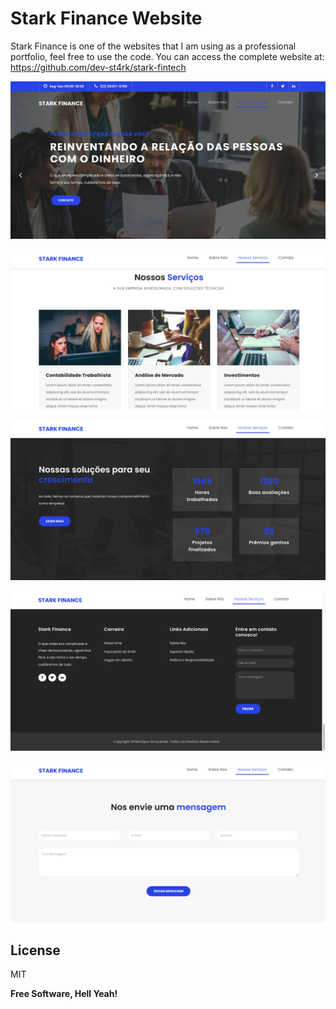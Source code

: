# Stark Finance Website

Stark Finance is one of the websites that I am using as a professional portfolio, feel free to use the code.
You can access the complete website at: https://github.com/dev-st4rk/stark-fintech

![Image 1](https://github.com/dev-st4rk/stark-fintech/blob/main/assets/images/1.png)

![Image 2](https://github.com/dev-st4rk/stark-fintech/blob/main/assets/images/2.png)

![Image 3](https://github.com/dev-st4rk/stark-fintech/blob/main/assets/images/3.png)

![Image 4](https://github.com/dev-st4rk/stark-fintech/blob/main/assets/images/4.png)

![Image 5](https://github.com/dev-st4rk/stark-fintech/blob/main/assets/images/5.png)

## License

MIT

**Free Software, Hell Yeah!**
